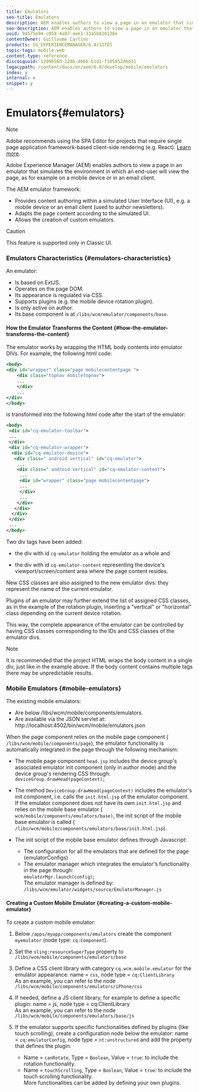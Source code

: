 ```yaml
---
title: Emulators
seo-title: Emulators
description: AEM enables authors to view a page in an emulator that simulates the environment in which an end-user will view the page
seo-description: AEM enables authors to view a page in an emulator that simulates the environment in which an end-user will view the page
uuid: 94575e94-c058-4a87-aee1-33a5b816138e
contentOwner: Guillaume Carlino
products: SG_EXPERIENCEMANAGER/6.4/SITES
topic-tags: mobile-web
content-type: reference
discoiquuid: 1209656d-1286-466b-b1d1-f105852d6d31
legacypath: /content/docs/en/aem/6-0/develop/mobile/emulators
index: y
internal: n
snippet: y
---
```


# Emulators{#emulators}

>[!NOTE]
>
>Adobe recommends using the SPA Editor for projects that require single page application framework-based client-side rendering (e.g. React). [Learn more](../../../sites/developing/using/spa-overview.md).

Adobe Experience Manager (AEM) enables authors to view a page in an emulator that simulates the environment in which an end-user will view the page, as for example on a mobile device or in an email client.

The AEM emulator framework:

* Provides content authoring within a simulated User Interface (UI), e.g. a mobile device or an email client (used to author newsletters).  
* Adapts the page content according to the simulated UI.
* Allows the creation of custom emulators.

>[!CAUTION]
>
>This feature is supported only in Classic UI.

### Emulators Characteristics {#emulators-characteristics}

An emulator:

* Is based on ExtJS.
* Operates on the page DOM.
* Its appearance is regulated via CSS.
* Supports plugins (e.g. the mobile device rotation plugin).
* Is only active on author.
* Its base component is at `/libs/wcm/emulator/components/base`.

#### How the Emulator Transforms the Content {#how-the-emulator-transforms-the-content}

The emulator works by wrapping the HTML body contents into emulator DIVs. For example, the following html code:

```xml
<body>
<div id="wrapper" class="page mobilecontentpage ">
    <div class="topnav mobiletopnav">
    ...
    </div>
    ...
</div>
</body>
```

is transformed into the following html code after the start of the emulator:

```xml
<body>
 <div id="cq-emulator-toolbar">
 ...
 </div>
 <div id="cq-emulator-wrapper">
  <div id="cq-emulator-device">
   <div class=" android vertical" id="cq-emulator">
    ...
    <div class=" android vertical" id="cq-emulator-content">
     ...
     <div id="wrapper" class="page mobilecontentpage">
     ...
     </div>
     ...
    </div>
   </div>
  </div>
 </div>
 ...
</body>
```

Two div tags have been added:

* the div with id `cq-emulator` holding the emulator as a whole and   

* the div with id `cq-emulator-content` representing the device's viewport/screen/content area where the page content resides.

New CSS classes are also assigned to the new emulator divs: they represent the name of the current emulator.

Plugins of an emulator may further extend the list of assigned CSS classes, as in the example of the rotation plugin, inserting a "vertical" or "horizontal" class depending on the current device rotation.

This way, the complete appearance of the emulator can be controlled by having CSS classes corresponding to the IDs and CSS classes of the emulator divs.

>[!NOTE]
>
>It is recommended that the project HTML wraps the body content in a single div, just like in the example above. If the body content contains multiple tags there may be unpredictable results.

### Mobile Emulators {#mobile-emulators}

The existing mobile emulators:

* Are below /libs/wcm/mobile/components/emulators.
* Are available via the JSON servlet at:  
  http://localhost:4502/bin/wcm/mobile/emulators.json

When the page component relies on the mobile page component ( `/libs/wcm/mobile/components/page`), the emulator functionality is automatically integrated in the page through the following mechanism:

* The mobile page component `head.jsp` includes the device group's associated emulator init component (only in author mode) and the device group's rendering CSS through:  
  `deviceGroup.drawHead(pageContext);`

* The method `DeviceGroup.drawHead(pageContext)` includes the emulator's init component, i.e. calls the `init.html.jsp` of the emulator component. If the emulator component does not have its own `init.html.jsp` and relies on the mobile base emulator ( `wcm/mobile/components/emulators/base)`, the init script of the mobile base emulator is called ( `/libs/wcm/mobile/components/emulators/base/init.html.jsp`).

* The init script of the mobile base emulator defines through Javascript:

    * The configuration for all the emulators that are defined for the page (emulatorConfigs)
    * The emulator manager which integrates the emulator's functionality in the page through:  
      `emulatorMgr.launch(config)`;  
      The emulator manager is defined by:  
      `/libs/wcm/emulator/widgets/source/EmulatorManager.js`

#### Creating a Custom Mobile Emulator {#creating-a-custom-mobile-emulator}

To create a custom mobile emulator:

1. Below `/apps/myapp/components/emulators` create the component `myemulator` (node type: `cq:Component`).

1. Set the `sling:resourceSuperType` property to `/libs/wcm/mobile/components/emulators/base`

1. Define a CSS client library with category `cq.wcm.mobile.emulator` for the emulator appearance: name = `css`, node type = `cq:ClientLibrary`  
   As an example, you can refer to the node `/libs/wcm/mobile/components/emulators/iPhone/css`

1. If needed, define a JS client library, for example to define a specific plugin: name = js, node type = cq:ClientLibrary  
   As an example, you can refer to the node `/libs/wcm/mobile/components/emulators/base/js`  

1. If the emulator supports specific functionalities defined by plugins (like touch scrolling), create a configuration node below the emulator: name = `cq:emulatorConfig`, node type = `nt:unstructured` and add the property that defines the plugin:  
   - Name = `canRotate`, Type = `Boolean`, Value = `true`: to include the rotation functionality.  
   - Name = `touchScrolling`, Type = `Boolean`, Value = `true`: to include the touch scrolling functionality.  
   More functionalities can be added by defining your own plugins.

